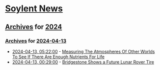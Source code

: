 # [Soylent News](../../../README.md)

## [Archives](../../index.md) for [2024](../index.md)

### [Archives](../../index.md) for [2024-04-13](index.md)

* [2024-04-13, 05:22:00](https://soylentnews.org/article.pl?sid=24/04/12/185203&from=rss) - [Measuring The Atmospheres Of Other Worlds To See If There Are Enough Nutrients For Life](https://soylentnews.org/article.pl?sid=24/04/12/185203&from=rss)
* [2024-04-13, 00:29:00](https://soylentnews.org/article.pl?sid=24/04/10/1745244&from=rss) - [Bridgestone Shows a Future Lunar Rover Tire](https://soylentnews.org/article.pl?sid=24/04/10/1745244&from=rss)

